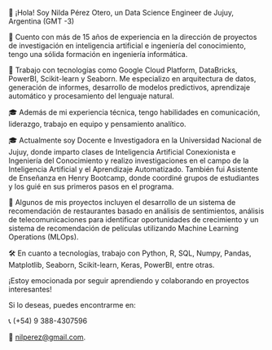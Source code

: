 👋 ¡Hola! Soy Nilda Pérez Otero, un Data Science Engineer de Jujuy, Argentina (GMT -3)

💼 Cuento con más de 15 años de experiencia en la dirección de proyectos de investigación en inteligencia artificial e ingeniería del conocimiento, tengo una sólida formación en ingeniería informática.

🚀 Trabajo con tecnologías como Google Cloud Platform, DataBricks, PowerBI, Scikit-learn y Seaborn. Me especializo en arquitectura de datos, generación de informes, desarrollo de modelos predictivos, aprendizaje automático y procesamiento del lenguaje natural.

🎓 Además de mi experiencia técnica, tengo habilidades en comunicación, liderazgo, trabajo en equipo y pensamiento analítico.

🎓 Actualmente soy Docente e Investigadora en la Universidad Nacional de Jujuy, donde imparto clases de Inteligencia Artificial Conexionista e Ingeniería del Conocimiento y realizo investigaciones en el campo de la Inteligencia Artificial y el Aprendizaje Automatizado. También fui Asistente de Enseñanza en Henry Bootcamp, donde coordiné grupos de estudiantes y los guié en sus primeros pasos en el programa.

🌟 Algunos de mis proyectos incluyen el desarrollo de un sistema de recomendación de restaurantes basado en análisis de sentimientos, análisis de telecomunicaciones para identificar oportunidades de crecimiento y un sistema de recomendación de películas utilizando Machine Learning Operations (MLOps).

🛠️ En cuanto a tecnologías, trabajo con Python, R, SQL, Numpy, Pandas, Matplotlib, Seaborn, Scikit-learn, Keras, PowerBI, entre otras.

¡Estoy emocionada por seguir aprendiendo y colaborando en proyectos interesantes!

Si lo deseas, puedes encontrarme en:

📞 (+54) 9 388-4307596
 
 📧 nilperez@gmail.com.


